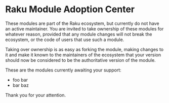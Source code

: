 Raku Module Adoption Center
===========================

These modules are part of the Raku ecosystem, but currently do not have an active maintainer.  You are invited to take ownership of these modules for whatever reason, provided that any module changes will not break the ecosystem, or the code of users that use such a module.

Taking over ownership is as easy as forking the module, making changes to it and make it known to the maintainers of the ecosystem that your version should now be considered to be the authoritative version of the module.

These are the modules currently awaiting your support:
- foo bar
- bar baz

Thank you for your attention.
